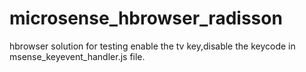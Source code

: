 # microsense_hbrowser_radisson
hbrowser solution for testing
enable the tv key,disable the keycode in msense_keyevent_handler.js file.
